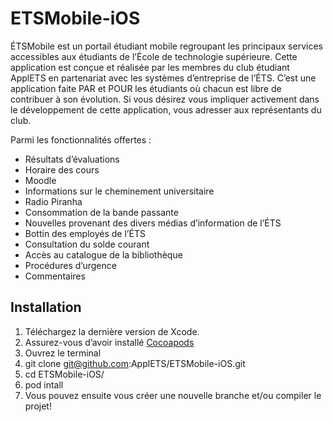 ETSMobile-iOS
=============
ÉTSMobile est un portail étudiant mobile regroupant les principaux services accessibles aux étudiants de l’École de technologie supérieure. Cette application est conçue et réalisée par les membres du club étudiant ApplETS en partenariat avec les systèmes d’entreprise de l’ÉTS. C’est une application faite PAR et POUR les étudiants où chacun est libre de contribuer à son évolution. Si vous désirez vous impliquer activement dans le développement de cette application, vous adresser aux représentants du club.

Parmi les fonctionnalités offertes :
- Résultats d’évaluations
- Horaire des cours
- Moodle
- Informations sur le cheminement universitaire
- Radio Piranha
- Consommation de la bande passante
- Nouvelles provenant des divers médias d’information de l’ÉTS
- Bottin des employés de l’ÉTS
- Consultation du solde courant
- Accès au catalogue de la bibliothèque
- Procédures d’urgence
- Commentaires

## Installation
1. Téléchargez la dernière version de Xcode.
2. Assurez-vous d’avoir installé [Cocoapods](https://cocoapods.org/)
3. Ouvrez le terminal
4. git clone git@github.com:ApplETS/ETSMobile-iOS.git
5. cd ETSMobile-iOS/
6. pod intall
8. Vous pouvez ensuite vous créer une nouvelle branche et/ou compiler le projet!
